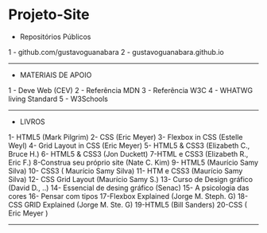 # Projeto-Site

* Repositórios Públicos

1 - github.com/gustavoguanabara
2 - gustavoguanabara.github.io

_____________________________________________________________________________________________________________

* MATERIAIS DE APOIO

1 - Deve Web (CEV)
2 - Referência MDN
3 - Referência W3C
4 - WHATWG living Standard
5 - W3Schools 

_____________________________________________________________________________________________________________

* LIVROS

1- HTML5 (Mark Pilgrim)
2- CSS (Eric Meyer)
3- Flexbox in CSS (Estelle Weyl)
4- Grid Layout in CSS (Eric Meyer)
5- HTML5 & CSS3 (Elizabeth C., Bruce H.)
6- HTML5 & CSS3 (Jon Duckett)
7-HTML e CSS3 (Elizabeth R., Eric F.)
8-Construa seu próprio site (Nate C. Kim)
9- HTML5 (Maurício Samy Silva)
10- CSS3 ( Maurício Samy Silva)
11- HTM e CSS3 (Maurício Samy Silva)
12- CSS Grid Layout (Maurício Samy S.)
13- Curso de Design gráfico (David D., ..)
14- Essencial de desing gráfico (Senac)
15- A psicologia das cores
16- Pensar com tipos
17-Flexbox Explained (Jorge M. Steph. G)
18-CSS GRID Explained (Jorge M. Ste. G)
19-HTML5 (Bill Sanders)
20-CSS ( Eric Meyer )

_____________________________________________________________________________________________________________


